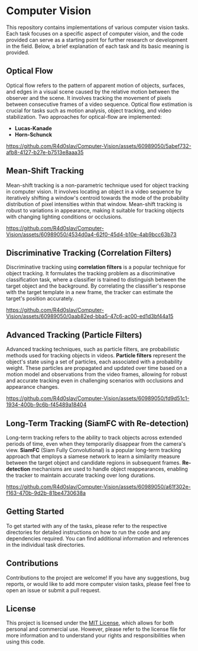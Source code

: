 # Computer Vision

This repository contains implementations of various computer vision tasks. Each task focuses on a specific aspect of computer vision, and the code provided can serve as a starting point for further research or development in the field. Below, a brief explanation of each task and its basic meaning is provided.

## Optical Flow

Optical flow refers to the pattern of apparent motion of objects, surfaces, and edges in a visual scene caused by the relative motion between the observer and the scene. It involves tracking the movement of pixels between consecutive frames of a video sequence. Optical flow estimation is crucial for tasks such as motion analysis, object tracking, and video stabilization. 
Two approaches for optical-flow are implemented: 
- <b>Lucas-Kanade</b>
- <b>Horn-Schunck</b>

https://github.com/R4d0slav/Computer-Vision/assets/60989050/5abef732-afb8-4127-b27e-b7513e8aaa35


## Mean-Shift Tracking

Mean-shift tracking is a non-parametric technique used for object tracking in computer vision. It involves locating an object in a video sequence by iteratively shifting a window's centroid towards the mode of the probability distribution of pixel intensities within that window. Mean-shift tracking is robust to variations in appearance, making it suitable for tracking objects with changing lighting conditions or occlusions.

https://github.com/R4d0slav/Computer-Vision/assets/60989050/4534d0a4-62f0-45d4-b10e-4ab9bcc63b73


## Discriminative Tracking (Correlation Filters)

Discriminative tracking using <b>correlation filters</b> is a popular technique for object tracking. It formulates the tracking problem as a discriminative classification task, where a classifier is trained to distinguish between the target object and the background. By correlating the classifier's response with the target template in a new frame, the tracker can estimate the target's position accurately.

https://github.com/R4d0slav/Computer-Vision/assets/60989050/0aab82ed-bba5-47c6-ac00-ed1d3bf44a15


## Advanced Tracking (Particle Filters)

Advanced tracking techniques, such as particle filters, are probabilistic methods used for tracking objects in videos. <b>Particle filters</b> represent the object's state using a set of particles, each associated with a probability weight. These particles are propagated and updated over time based on a motion model and observations from the video frames, allowing for robust and accurate tracking even in challenging scenarios with occlusions and appearance changes.

https://github.com/R4d0slav/Computer-Vision/assets/60989050/fd9d51c1-1934-400b-9c6b-f45489a18404


## Long-Term Tracking (SiamFC with Re-detection)

Long-term tracking refers to the ability to track objects across extended periods of time, even when they temporarily disappear from the camera's view. <b>SiamFC</b> (Siam Fully Convolutional) is a popular long-term tracking approach that employs a siamese network to learn a similarity measure between the target object and candidate regions in subsequent frames. <b>Re-detection</b> mechanisms are used to handle object reappearances, enabling the tracker to maintain accurate tracking over long durations.

https://github.com/R4d0slav/Computer-Vision/assets/60989050/a61f302e-f163-470b-9d2b-81be4730638a


## Getting Started

To get started with any of the tasks, please refer to the respective directories for detailed instructions on how to run the code and any dependencies required. You can find additional information and references in the individual task directories.

## Contributions

Contributions to the project are welcome! If you have any suggestions, bug reports, or would like to add more computer vision tasks, please feel free to open an issue or submit a pull request.

## License

This project is licensed under the [MIT License](LICENSE), which allows for both personal and commercial use. However, please refer to the license file for more information and to understand your rights and responsibilities when using this code.

